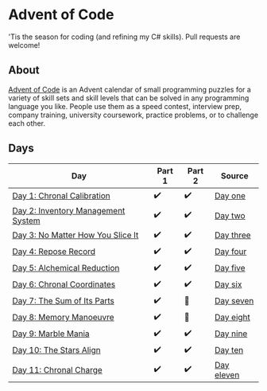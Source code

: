﻿ # Advent of Code

 'Tis the season for coding (and refining my C# skills). Pull requests are welcome!

 ## About
 [Advent of Code](https://adventofcode.com) is an Advent calendar of small programming puzzles for a variety of skill sets and skill levels that can be solved in any programming language you like. People use them as a speed contest, interview prep, company training, university coursework, practice problems, or to challenge each other.

 ## Days

 Day|Part 1|Part 2|Source
 -|-|-|-|
[Day 1: Chronal Calibration](https://adventofcode.com/2018/day/1)|✔️|✔️|[Day one](https://github.com/hlim29/AdventOfCode2018/blob/master/AdventOfCode/Days/DayOne.cs)|
[Day 2: Inventory Management System](https://adventofcode.com/2018/day/2)|✔️|✔️|[Day two](https://github.com/hlim29/AdventOfCode2018/blob/master/AdventOfCode/Days/DayTwo.cs)|
[Day 3: No Matter How You Slice It](https://adventofcode.com/2018/day/3)|✔️|✔️|[Day three](https://github.com/hlim29/AdventOfCode2018/blob/master/AdventOfCode/Days/DayThree.cs)|
[Day 4: Repose Record](https://adventofcode.com/2018/day/4)|✔️|✔️|[Day four](https://github.com/hlim29/AdventOfCode2018/blob/master/AdventOfCode/Days/DayFour.cs)|
[Day 5: Alchemical Reduction](https://adventofcode.com/2018/day/5)|✔️|✔️|[Day five](https://github.com/hlim29/AdventOfCode2018/blob/master/AdventOfCode/Days/DayFive.cs)|
[Day 6: Chronal Coordinates](https://adventofcode.com/2018/day/6)|✔️|✔️|[Day six](https://github.com/hlim29/AdventOfCode2018/blob/master/AdventOfCode/Days/DaySix.cs)|
[Day 7: The Sum of Its Parts](https://adventofcode.com/2018/day/7)|✔️|🤔|[Day seven](https://github.com/hlim29/AdventOfCode2018/blob/master/AdventOfCode/Days/DaySeven.cs)|
[Day 8: Memory Manoeuvre](https://adventofcode.com/2018/day/8)|✔️|🤔|[Day eight](https://github.com/hlim29/AdventOfCode2018/blob/master/AdventOfCode/Days/DayEight.cs)|
[Day 9: Marble Mania](https://adventofcode.com/2018/day/9)|✔️|✔️|[Day nine](https://github.com/hlim29/AdventOfCode2018/blob/master/AdventOfCode/Days/DayNine.cs)|
[Day 10: The Stars Align](https://adventofcode.com/2018/day/10)|✔️|✔️|[Day ten](https://github.com/hlim29/AdventOfCode2018/blob/master/AdventOfCode/Days/DayTen.cs)|
[Day 11: Chronal Charge](https://adventofcode.com/2018/day/11)|✔️|✔️|[Day eleven](https://github.com/hlim29/AdventOfCode2018/blob/master/AdventOfCode/Days/DayEleven.cs)|

